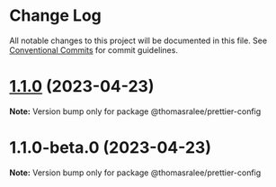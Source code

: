 # Change Log

All notable changes to this project will be documented in this file.
See [Conventional Commits](https://conventionalcommits.org) for commit guidelines.

# [1.1.0](https://github.com/ThomasRalee/ui/compare/@thomasralee/prettier-config@1.1.0-beta.0...@thomasralee/prettier-config@1.1.0) (2023-04-23)

**Note:** Version bump only for package @thomasralee/prettier-config





# 1.1.0-beta.0 (2023-04-23)

**Note:** Version bump only for package @thomasralee/prettier-config
